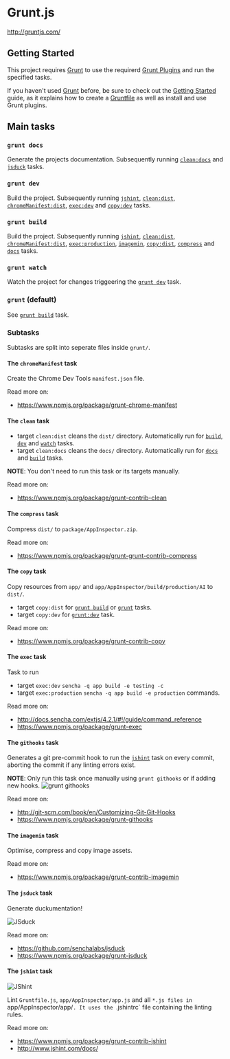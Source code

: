 # Grunt.js
http://gruntjs.com/

## Getting Started
This project requires [Grunt](http://gruntjs.com/) to use the requirerd [Grunt Plugins](http://gruntjs.com/plugins) and run the specified tasks.

If you haven't used [Grunt](http://gruntjs.com/) before, be sure to check out the [Getting Started](http://gruntjs.com/getting-started) guide, as it explains how to create a [Gruntfile](http://gruntjs.com/sample-gruntfile) as well as install and use Grunt plugins.

## Main tasks

### `grunt docs`
Generate the projects documentation. Subsequently running [`clean:docs`](#the-clean-task) and [`jsduck`](#the-jsduck-task) tasks.

### `grunt dev`
Build the project. Subsequently running [`jshint`](#the-jshint-task), [`clean:dist`](#the-clean-task), [`chromeManifest:dist`](#the-chromemanifest-task), [`exec:dev`](#the-exec-task) and [`copy:dev`](#the-copy-task) tasks.

### `grunt build`
Build the project. Subsequently running [`jshint`](#the-jshint-task), [`clean:dist`](#the-clean-task), [`chromeManifest:dist`](#the-chromemanifest-task), [`exec:production`](#the-exec-task), [`imagemin`](#the-imagemin-task), [`copy:dist`](#the-copy-task), [`compress`](#the-compress-task) and [`docs`](#grunt-docs) tasks.

### `grunt watch`
Watch the project for changes triggeering the [`grunt dev`](#grunt-dev) task.

### `grunt` (default)
See [`grunt build`](#grunt-build) task.

### Subtasks
Subtasks are split into seperate files inside `grunt/`.

#### The `chromeManifest` task

Create the Chrome Dev Tools `manifest.json` file.

Read more on:
* https://www.npmjs.org/package/grunt-chrome-manifest

#### The `clean` task

* target `clean:dist` cleans the `dist/` directory. Automatically run for [`build`](#grunt-build), [`dev`](#grunt-dev) and [`watch`](#grunt-watch) tasks.
* target `clean:docs` cleans the `docs/` directory. Automatically run for [`docs`](#grunt-docs) and [`build`](#grunt-build) tasks.

__NOTE__: You don't need to run this task or its targets manually.

Read more on:
* https://www.npmjs.org/package/grunt-contrib-clean

#### The `compress` task

Compress `dist/` to `package/AppInspector.zip`.

Read more on:
* https://www.npmjs.org/package/grunt-grunt-contrib-compress

#### The `copy` task

Copy resources from `app/` and `app/AppInspector/build/production/AI` to `dist/`.
* target `copy:dist` for [`grunt build`](#grunt-build) or [`grunt`](#grunt-default) tasks.
* target `copy:dev` for [`grunt:dev`](#grunt-dev) task.

Read more on:
* https://www.npmjs.org/package/grunt-contrib-copy

#### The `exec` task

Task to run
* target `exec:dev` `sencha -q app build -e testing -c`
* target `exec:production` `sencha -q app build -e production`
commands.

Read more on:
* http://docs.sencha.com/extjs/4.2.1/#!/guide/command_reference
* https://www.npmjs.org/package/grunt-exec

#### The `githooks` task

Generates a git pre-commit hook to run the [`jshint`](#the-jshint-task) task on every commit, aborting the commit if any linting errors exist.

__NOTE__: Only run this task once manually using `grunt githooks` or if adding new hooks.
![grunt githooks](http://f.cl.ly/items/2U0l471z363P3a0w0408/screenshot%202014-02-14%20at%2012.46.48.png)

Read more on:
* http://git-scm.com/book/en/Customizing-Git-Git-Hooks
* https://www.npmjs.org/package/grunt-githooks

#### The `imagemin` task

Optimise, compress and copy image assets.

Read more on:
* https://www.npmjs.org/package/grunt-contrib-imagemin

#### The `jsduck` task

Generate duckumentation!

![JSduck](https://raw.github.com/senchalabs/jsduck/master/opt/jsduck-logo-dark.png)

Read more on:
* https://github.com/senchalabs/jsduck
* https://www.npmjs.org/package/grunt-jsduck

#### The `jshint` task

![JShint](http://www.jshint.com/res/jshint.png)

Lint `Gruntfile.js`, `app/AppInspector/app.js` and all `*.js files in `app/AppInspector/app/`.
It uses the `.jshintrc` file containing the linting rules.

Read more on:
* https://www.npmjs.org/package/grunt-contrib-jshint
* http://www.jshint.com/docs/

